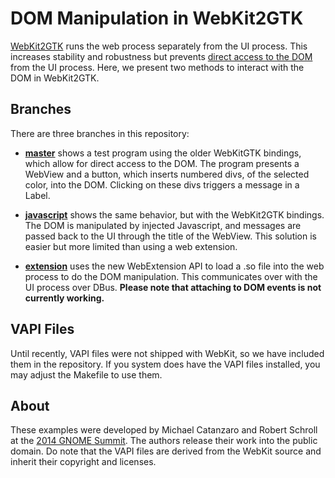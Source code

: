 DOM Manipulation in WebKit2GTK
==============================
[WebKit2GTK][1] runs the web process separately from the UI process.
This increases stability and robustness but prevents [direct access to
the DOM][2] from the UI process.  Here, we present two methods to
interact with the DOM in WebKit2GTK.

[1]: http://webkitgtk.org/
[2]: http://blogs.igalia.com/carlosgc/2013/09/10/webkit2gtk-web-process-extensions/

Branches
--------
There are three branches in this repository:

* **[master][3]** shows a test program using the older WebKitGTK
bindings, which allow for direct access to the DOM.  The program
presents a WebView and a button, which inserts numbered divs, of the
selected color, into the DOM.  Clicking on these divs triggers a message
in a Label.

* **[javascript][4]** shows the same behavior, but with the WebKit2GTK
bindings.  The DOM is manipulated by injected Javascript, and messages
are passed back to the UI through the title of the WebView.  This
solution is easier but more limited than using a web extension.

* **[extension][5]** uses the new WebExtension API to load a .so file
into the web process to do the DOM manipulation.  This communicates over
with the UI process over DBus.  **Please note that attaching to DOM
events is not currently working.**

[3]: https://github.com/rschroll/webkitdom/tree/master
[4]: https://github.com/rschroll/webkitdom/tree/javascript
[5]: https://github.com/rschroll/webkitdom/tree/extension

VAPI Files
----------
Until recently, VAPI files were not shipped with WebKit, so we have
included them in the repository.  If you system does have the VAPI files
installed, you may adjust the Makefile to use them.

About
-----
These examples were developed by Michael Catanzaro and Robert Schroll at
the [2014 GNOME Summit][6].  The authors release their work into the
public domain.  Do note that the VAPI files are derived from the WebKit
source and inherit their copyright and licenses.

[6]: https://wiki.gnome.org/Events/Summit/2014
